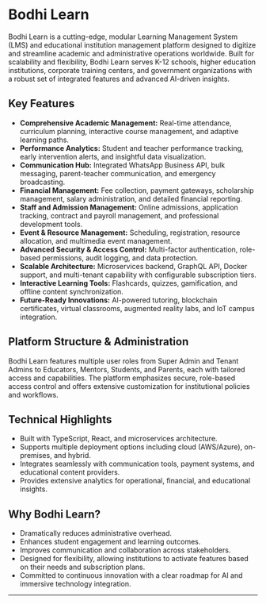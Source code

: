 
# Bodhi Learn

Bodhi Learn is a cutting-edge, modular Learning Management System (LMS) and educational institution management platform designed to digitize and streamline academic and administrative operations worldwide. Built for scalability and flexibility, Bodhi Learn serves K-12 schools, higher education institutions, corporate training centers, and government organizations with a robust set of integrated features and advanced AI-driven insights.

## Key Features

- **Comprehensive Academic Management:** Real-time attendance, curriculum planning, interactive course management, and adaptive learning paths.
- **Performance Analytics:** Student and teacher performance tracking, early intervention alerts, and insightful data visualization.
- **Communication Hub:** Integrated WhatsApp Business API, bulk messaging, parent-teacher communication, and emergency broadcasting.
- **Financial Management:** Fee collection, payment gateways, scholarship management, salary administration, and detailed financial reporting.
- **Staff and Admission Management:** Online admissions, application tracking, contract and payroll management, and professional development tools.
- **Event \& Resource Management:** Scheduling, registration, resource allocation, and multimedia event management.
- **Advanced Security \& Access Control:** Multi-factor authentication, role-based permissions, audit logging, and data protection.
- **Scalable Architecture:** Microservices backend, GraphQL API, Docker support, and multi-tenant capability with configurable subscription tiers.
- **Interactive Learning Tools:** Flashcards, quizzes, gamification, and offline content synchronization.
- **Future-Ready Innovations:** AI-powered tutoring, blockchain certificates, virtual classrooms, augmented reality labs, and IoT campus integration.


## Platform Structure \& Administration

Bodhi Learn features multiple user roles from Super Admin and Tenant Admins to Educators, Mentors, Students, and Parents, each with tailored access and capabilities. The platform emphasizes secure, role-based access control and offers extensive customization for institutional policies and workflows.

## Technical Highlights

- Built with TypeScript, React, and microservices architecture.
- Supports multiple deployment options including cloud (AWS/Azure), on-premises, and hybrid.
- Integrates seamlessly with communication tools, payment systems, and educational content providers.
- Provides extensive analytics for operational, financial, and educational insights.


## Why Bodhi Learn?

- Dramatically reduces administrative overhead.
- Enhances student engagement and learning outcomes.
- Improves communication and collaboration across stakeholders.
- Designed for flexibility, allowing institutions to activate features based on their needs and subscription plans.
- Committed to continuous innovation with a clear roadmap for AI and immersive technology integration.

***

